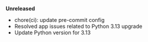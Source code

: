 **Unreleased**

* chore(ci): update pre-commit config
* Resolved app issues related to Python 3.13 upgrade
* Update Python version for 3.13
